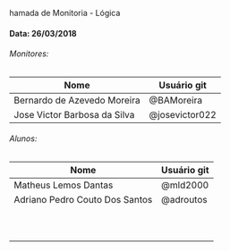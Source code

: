 hamada de Monitoria - Lógica
#### Data: 26/03/2018

###### Monitores:

|Nome                               |Usuário git          |
|-----------------------------------|---------------------|
| Bernardo de Azevedo Moreira       | @BAMoreira          |
| Jose Victor Barbosa da Silva      | @josevictor022      |

###### Alunos:

|Nome                               |Usuário git          |
|-----------------------------------|---------------------|
| Matheus Lemos Dantas              | @mld2000            |
| Adriano Pedro Couto Dos Santos    | @adroutos           |
|                                   |                     |   
|                                   |                     |
|                                   |                     |
|                                   |                     |
|                                   |                     |
|                                   |                     |
|                                   |                     |
|                                   |                     |
|                                   |                     |
|                                   |                     |

